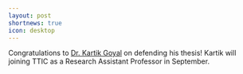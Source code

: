 ```yaml
---
layout: post
shortnews: true
icon: desktop
---
```


Congratulations to [Dr. Kartik Goyal](https://www.cs.cmu.edu/~kartikgo/) on defending his thesis! Kartik will joining TTIC as a Research Assistant Professor in September.
